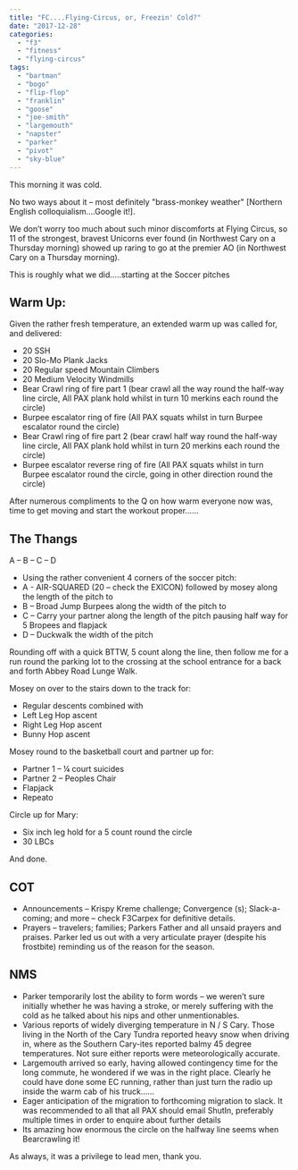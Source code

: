 ```yaml
---
title: "FC....Flying-Circus, or, Freezin' Cold?"
date: "2017-12-28"
categories: 
  - "f3"
  - "fitness"
  - "flying-circus"
tags: 
  - "bartman"
  - "bogo"
  - "flip-flop"
  - "franklin"
  - "goose"
  - "joe-smith"
  - "largemouth"
  - "napster"
  - "parker"
  - "pivot"
  - "sky-blue"
---
```


This morning it was cold.

No two ways about it – most definitely "brass-monkey weather" \[Northern English colloquialism….Google it!\].

We don’t worry too much about such minor discomforts at Flying Circus, so 11 of the strongest, bravest Unicorns ever found (in Northwest Cary on a Thursday morning) showed up raring to go at the premier AO (in Northwest Cary on a Thursday morning).

This is roughly what we did…..starting at the Soccer pitches

## Warm Up:

Given the rather fresh temperature, an extended warm up was called for, and delivered:

- 20 SSH
- 20 Slo-Mo Plank Jacks
- 20 Regular speed Mountain Climbers
- 20 Medium Velocity Windmills
- Bear Crawl ring of fire part 1 (bear crawl all the way round the half-way line circle, All PAX plank hold whilst in turn 10 merkins each round the circle)
- Burpee escalator ring of fire (All PAX squats whilst in turn Burpee escalator round the circle)
- Bear Crawl ring of fire part 2 (bear crawl half way round the half-way line circle, All PAX plank hold whilst in turn 20 merkins each round the circle)
- Burpee escalator reverse ring of fire (All PAX squats whilst in turn Burpee escalator round the circle, going in other direction round the circle)

After numerous compliments to the Q on how warm everyone now was, time to get moving and start the workout proper……

## The Thangs

A – B – C – D

- Using the rather convenient 4 corners of the soccer pitch:
- A - AIR-SQUARED (20 – check the EXICON) followed by mosey along the length of the pitch to
- B – Broad Jump Burpees along the width of the pitch to
- C – Carry your partner along the length of the pitch pausing half way for 5 Bropees and flapjack
- D – Duckwalk the width of the pitch

Rounding off with a quick BTTW, 5 count along the line, then follow me for a run round the parking lot to the crossing at the school entrance for a back and forth Abbey Road Lunge Walk.

Mosey on over to the stairs down to the track for:

- Regular descents combined with
- Left Leg Hop ascent
- Right Leg Hop ascent
- Bunny Hop ascent

Mosey round to the basketball court and partner up for:

- Partner 1 – ¼ court suicides
- Partner 2 – Peoples Chair
- Flapjack
- Repeato

Circle up for Mary:

- Six inch leg hold for a 5 count round the circle
- 30 LBCs

And done.

## COT

- Announcements – Krispy Kreme challenge; Convergence (s); Slack-a-coming; and more – check F3Carpex for definitive details.
- Prayers – travelers; families; Parkers Father and all unsaid prayers and praises. Parker led us out with a very articulate prayer (despite his frostbite) reminding us of the reason for the season.

## NMS

- Parker temporarily lost the ability to form words – we weren’t sure initially whether he was having a stroke, or merely suffering with the cold as he talked about his nips and other unmentionables.
- Various reports of widely diverging temperature in N / S Cary. Those living in the North of the Cary Tundra reported heavy snow when driving in, where as the Southern Cary-ites reported balmy 45 degree temperatures. Not sure either reports were meteorologically accurate.
- Largemouth arrived so early, having allowed contingency time for the long commute, he wondered if we was in the right place. Clearly he could have done some EC running, rather than just turn the radio up inside the warm cab of his truck……
- Eager anticipation of the migration to forthcoming migration to slack. It was recommended to all that all PAX should email ShutIn, preferably multiple times in order to enquire about further details
- Its amazing how enormous the circle on the halfway line seems when Bearcrawling it!

As always, it was a privilege to lead men, thank you.
